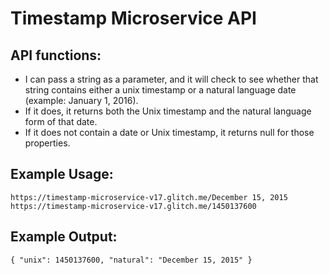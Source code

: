 # Timestamp Microservice API

## API functions:
  * I can pass a string as a parameter, and it will check to see whether that string contains either a unix timestamp or a natural language date (example: January 1, 2016).
  * If it does, it returns both the Unix timestamp and the natural language form of that date.
  * If it does not contain a date or Unix timestamp, it returns null for those properties.
## Example Usage:
`https://timestamp-microservice-v17.glitch.me/December 15, 2015`
`https://timestamp-microservice-v17.glitch.me/1450137600`

## Example Output:
`{ "unix": 1450137600, "natural": "December 15, 2015" }`